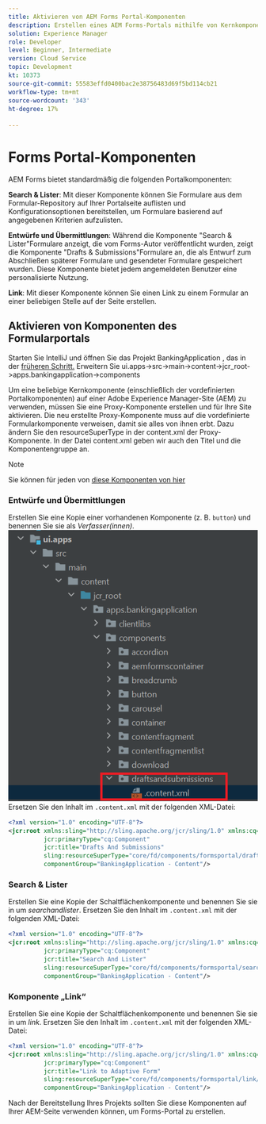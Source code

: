 ```yaml
---
title: Aktivieren von AEM Forms Portal-Komponenten
description: Erstellen eines AEM Forms-Portals mithilfe von Kernkomponenten
solution: Experience Manager
role: Developer
level: Beginner, Intermediate
version: Cloud Service
topic: Development
kt: 10373
source-git-commit: 55583effd0400bac2e38756483d69f5bd114cb21
workflow-type: tm+mt
source-wordcount: '343'
ht-degree: 17%

---
```


# Forms Portal-Komponenten

AEM Forms bietet standardmäßig die folgenden Portalkomponenten:

**Search &amp; Lister**: Mit dieser Komponente können Sie Formulare aus dem Formular-Repository auf Ihrer Portalseite auflisten und Konfigurationsoptionen bereitstellen, um Formulare basierend auf angegebenen Kriterien aufzulisten.

**Entwürfe und Übermittlungen**: Während die Komponente &quot;Search &amp; Lister&quot;Formulare anzeigt, die vom Forms-Autor veröffentlicht wurden, zeigt die Komponente &quot;Drafts &amp; Submissions&quot;Formulare an, die als Entwurf zum Abschließen späterer Formulare und gesendeter Formulare gespeichert wurden. Diese Komponente bietet jedem angemeldeten Benutzer eine personalisierte Nutzung.

**Link**: Mit dieser Komponente können Sie einen Link zu einem Formular an einer beliebigen Stelle auf der Seite erstellen.

## Aktivieren von Komponenten des Formularportals

Starten Sie IntelliJ und öffnen Sie das Projekt BankingApplication , das in der [früheren Schritt.](./getting-started.md) Erweitern Sie ui.apps->src->main->content->jcr_root->apps.bankingapplication->components

Um eine beliebige Kernkomponente (einschließlich der vordefinierten Portalkomponenten) auf einer Adobe Experience Manager-Site (AEM) zu verwenden, müssen Sie eine Proxy-Komponente erstellen und für Ihre Site aktivieren.
Die neu erstellte Proxy-Komponente muss auf die vordefinierte Formularkomponente verweisen, damit sie alles von ihnen erbt. Dazu ändern Sie den resourceSuperType in der content.xml der Proxy-Komponente. In der Datei content.xml geben wir auch den Titel und die Komponentengruppe an.
>[!NOTE]
>
> Sie können für jeden von [diese Komponenten von hier](https://github.com/adobe/aem-core-forms-components/tree/master/ui.apps/src/main/content/jcr_root/apps/core/fd/components/formsportal)


### Entwürfe und Übermittlungen

Erstellen Sie eine Kopie einer vorhandenen Komponente (z. B. `button`) und benennen Sie sie als _Verfasser(innen)_.
![Verfasser(innen)](assets/forms-portal-components2.png)
Ersetzen Sie den Inhalt im `.content.xml` mit der folgenden XML-Datei:

```xml
<?xml version="1.0" encoding="UTF-8"?>
<jcr:root xmlns:sling="http://sling.apache.org/jcr/sling/1.0" xmlns:cq="http://www.day.com/jcr/cq/1.0" xmlns:jcr="http://www.jcp.org/jcr/1.0"
          jcr:primaryType="cq:Component"
          jcr:title="Drafts And Submissions"
          sling:resourceSuperType="core/fd/components/formsportal/draftsandsubmissions/v1/draftsandsubmissions"
          componentGroup="BankingApplication - Content"/>
```

### Search &amp; Lister

Erstellen Sie eine Kopie der Schaltflächenkomponente und benennen Sie sie in um _searchandlister_.
Ersetzen Sie den Inhalt im `.content.xml` mit der folgenden XML-Datei:


```xml
<?xml version="1.0" encoding="UTF-8"?>
<jcr:root xmlns:sling="http://sling.apache.org/jcr/sling/1.0" xmlns:cq="http://www.day.com/jcr/cq/1.0" xmlns:jcr="http://www.jcp.org/jcr/1.0"
          jcr:primaryType="cq:Component"
          jcr:title="Search And Lister"
          sling:resourceSuperType="core/fd/components/formsportal/searchlister/v1/searchlister"
          componentGroup="BankingApplication - Content"/>
```

### Komponente „Link“

Erstellen Sie eine Kopie der Schaltflächenkomponente und benennen Sie sie in um _link_.
Ersetzen Sie den Inhalt im `.content.xml` mit der folgenden XML-Datei:


```xml
<?xml version="1.0" encoding="UTF-8"?>
<jcr:root xmlns:sling="http://sling.apache.org/jcr/sling/1.0" xmlns:cq="http://www.day.com/jcr/cq/1.0" xmlns:jcr="http://www.jcp.org/jcr/1.0"
          jcr:primaryType="cq:Component"
          jcr:title="Link to Adaptive Form"
          sling:resourceSuperType="core/fd/components/formsportal/link/v2/link"
          componentGroup="BankingApplication - Content"/>
```

Nach der Bereitstellung Ihres Projekts sollten Sie diese Komponenten auf Ihrer AEM-Seite verwenden können, um Forms-Portal zu erstellen.